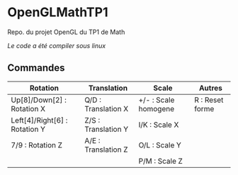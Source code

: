 OpenGLMathTP1
=============

Repo. du projet OpenGL du TP1 de Math

_Le code a été compiler sous linux_

## Commandes ##
| **Rotation**              		| **Translation**       |   **Scale**     		| **Autres** 	|
| -------------             		| --------------        | ------------          |----------		|
| Up[8]/Down[2] : Rotation X      	| Q/D : Translation X   | +/- : Scale homogene  | R : Reset forme	|
| Left[4]/Right[6] : Rotation Y  	| Z/S : Translation Y   | I/K : Scale X         |					|
| 7/9 : Rotation Z     	    	   	| A/E : Translation Z   | O/L : Scale Y         |					|
|                       		    |                       | P/M : Scale Z         |					|
